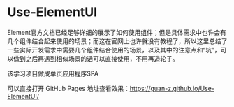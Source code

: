 # Use-ElementUI

Element官方文档已经足够详细的展示了如何使用组件；但是具体需求中也许会有几个组件结合起来使用的场景；而这在官网上也许就没有教程了，所以这里总结了一些实际开发需求中需要几个组件结合使用的场景，以及其中的注意点和“坑”，可以做到之后再遇到相似场景的话可以直接使用，不用再造轮子。

该学习项目做成单页应用程序SPA

可以直接打开 GitHub Pages 地址查看效果：https://guan-z.github.io/Use-ElementUI/
